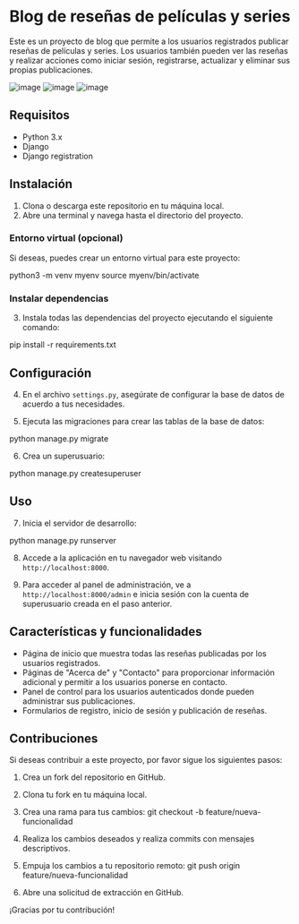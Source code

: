 # Blog de reseñas de películas y series

Este es un proyecto de blog que permite a los usuarios registrados publicar reseñas de películas y series. Los usuarios también pueden ver las reseñas y realizar acciones como iniciar sesión, registrarse, actualizar y eliminar sus propias publicaciones.

![image](https://github.com/RodoPellegrini/Rodo-Market/assets/135058071/020c7d0b-05a9-4da2-90fa-c4f667999dd4)
![image](https://github.com/RodoPellegrini/Rodo-Market/assets/135058071/e4e6da4c-e2e0-4dd3-ac68-fe80cc4af828)
![image](https://github.com/RodoPellegrini/Rodo-Market/assets/135058071/f9316cff-0836-48fa-afdf-180b98989abe)

## Requisitos

- Python 3.x
- Django
- Django registration

## Instalación

1. Clona o descarga este repositorio en tu máquina local.
2. Abre una terminal y navega hasta el directorio del proyecto.

### Entorno virtual (opcional)

Si deseas, puedes crear un entorno virtual para este proyecto:

python3 -m venv myenv source myenv/bin/activate


### Instalar dependencias

3. Instala todas las dependencias del proyecto ejecutando el siguiente comando:

pip install -r requirements.txt


## Configuración

4. En el archivo `settings.py`, asegúrate de configurar la base de datos de acuerdo a tus necesidades.

5. Ejecuta las migraciones para crear las tablas de la base de datos:

python manage.py migrate


6. Crea un superusuario:

python manage.py createsuperuser


## Uso

7. Inicia el servidor de desarrollo:

python manage.py runserver


8. Accede a la aplicación en tu navegador web visitando `http://localhost:8000`.

9. Para acceder al panel de administración, ve a `http://localhost:8000/admin` e inicia sesión con la cuenta de superusuario creada en el paso anterior.

## Características y funcionalidades

- Página de inicio que muestra todas las reseñas publicadas por los usuarios registrados.
- Páginas de "Acerca de" y "Contacto" para proporcionar información adicional y permitir a los usuarios ponerse en contacto.
- Panel de control para los usuarios autenticados donde pueden administrar sus publicaciones.
- Formularios de registro, inicio de sesión y publicación de reseñas.

## Contribuciones

Si deseas contribuir a este proyecto, por favor sigue los siguientes pasos:

1. Crea un fork del repositorio en GitHub.
2. Clona tu fork en tu máquina local.
3. Crea una rama para tus cambios:
git checkout -b feature/nueva-funcionalidad

4. Realiza los cambios deseados y realiza commits con mensajes descriptivos.
5. Empuja los cambios a tu repositorio remoto:
git push origin feature/nueva-funcionalidad

6. Abre una solicitud de extracción en GitHub.

¡Gracias por tu contribución!
